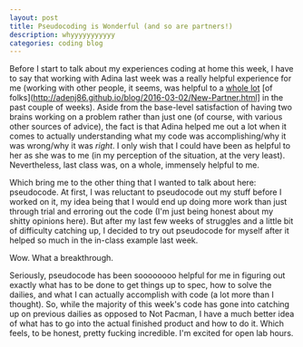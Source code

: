 ```yaml
---
layout: post
title: Pseudocoding is Wonderful (and so are partners!)
description: whyyyyyyyyyyy
categories: coding blog
---
```


Before I start to talk about my experiences coding at home this week, I have to say that working with Adina last week was a really helpful experience for me (working with other people, it seems, was helpful to a [whole lot](http://tbreijak.github.io/blog/2016-03-03/Working-In-Pairs.html) [of folks](http://adenj86.github.io/blog/2016-03-02/New-Partner.html] in the past couple of weeks). Aside from the base-level satisfaction of having two brains working on a problem rather than just one (of course, with various other sources of advice), the fact is that Adina helped me out a lot when it comes to actually understanding what my code was accomplishing/why it was wrong/why it was *right*. I only wish that I could have been as helpful to her as she was to me (in my perception of the situation, at the very least). Nevertheless, last class was, on a whole, immensely helpful to me.

Which bring me to the other thing that I wanted to talk about here: pseudocode. At first, I was reluctant to pseudocode out my stuff before I worked on it, my idea being that I would end up doing more work than just through trial and erroring out the code (I'm just being honest about my shitty opinions here). But after my last few weeks of struggles and a little bit of difficulty catching up, I decided to try out pseudocode for myself after it helped so much in the in-class example last week.

Wow. What a breakthrough.

Seriously, pseudocode has been soooooooo helpful for me in figuring out exactly what has to be done to get things up to spec, how to solve the dailies, and what I can actually accomplish with code (a lot more than I thought). So, while the majority of this week's code has gone into catching up on previous dailies as opposed to Not Pacman, I have a much better idea of what has to go into the actual finished product and how to do it. Which feels, to be honest, pretty fucking incredible. I'm excited for open lab hours.
